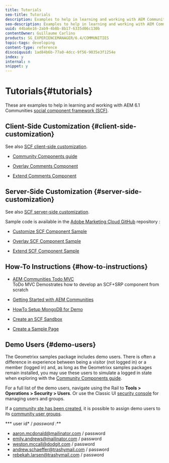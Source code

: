```yaml
---
title: Tutorials
seo-title: Tutorials
description: Examples to help in learning and working with AEM Communities social component framework (SCF)
seo-description: Examples to help in learning and working with AEM Communities social component framework (SCF)
uuid: 44ba6e16-2ab9-4b8b-8b17-6335d06c130b
contentOwner: Guillaume Carlino
products: SG_EXPERIENCEMANAGER/6.4/COMMUNITIES
topic-tags: developing
content-type: reference
discoiquuid: 1ad84b6b-77a0-4dcc-9f56-9035e3f1254e
index: y
internal: n
snippet: y
---
```


# Tutorials{#tutorials}

These are examples to help in learning and working with AEM 6.1 Communities [social component framework (SCF)](../../communities/using/scf.md).

## Client-Side Customization {#client-side-customization}

See also [SCF client-side customization](../../communities/using/client-customize.md). [](../../communities/using/client-customize.md)

* [Community Components guide](../../communities/using/components-guide.md)

* [Overlay Comments Component](../../communities/using/overlay-comments.md)

* [Extend Comments Component](../../communities/using/extend-comments.md)

## Server-Side Customization {#server-side-customization}

See also [SCF server-side customization](../../communities/using/server-customize.md).

Sample code is available in the [Adobe Marketing Cloud GitHub](https://github.com/Adobe-Marketing-Cloud) repository :

* [Customize SCF Component Sample](https://github.com/Adobe-Marketing-Cloud/aem-scf-sample-components-customize)

* [Overlay SCF Component Sample](https://github.com/Adobe-Marketing-Cloud/aem-scf-sample-components-overlay)

* [Extend SCF Component Sample](https://github.com/Adobe-Marketing-Cloud/aem-scf-sample-components-extension)

## How-To Instructions {#how-to-instructions}

* [AEM Communities Todo MVC](https://github.com/Adobe-Marketing-Cloud/aem-communities-todomvc-sample)  
  ToDo MVC Demostrates how to develop an SCF+SRP component from scratch

* [Getting Started with AEM Communities](../../communities/using/getting-started.md)

* [HowTo Setup MongoDB for Demo](../../communities/using/demo-mongo.md)

* [Create an SCF Sandbox](../../communities/using/an-scf-sandbox.md)

* [Create a Sample Page](../../communities/using/create-sample-page.md)

## Demo Users {#demo-users}

The Geometrixx samples package includes demo users. There is often a difference in experience between being a visitor (not logged in) or a member (logged in) and, as long as the Geometrixx samples packages remain installed, you may use these users to simulate a logged in state when exploring with the [Community Components guide](../../communities/using/components-guide.md).

For a full list of the demo users, navigate using the Rail to **Tools &gt; Operations &gt; Security &gt; Users**. Or use the Classic UI [security console](http://localhost:4502/useradmin) for managing users and groups.

If a [community ste has been created](../../communities/using/getting-started.md), it is possible to assign demo users to its [community user groups](../../communities/using/users.md).

*** user id* / *password :***

* aaron.mcdonald@mailinator.com / password
* emily.andrews@mailinator.com / password
* weston.mccall@dodgit.com / password
* andrew.schaeffer@trashymail.com / password
* rebekah.larsen@trashymail.com / password

